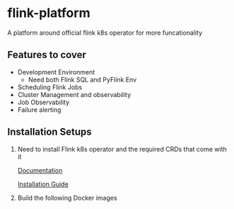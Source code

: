 # flink-platform
A platform around official flink k8s operator for more funcationality

## Features to cover
- Development Environment
    - Need both Flink SQL and PyFlink Env
- Scheduling Flink Jobs
- Cluster Management and observability
- Job Observability
- Failure alerting 

## Installation Setups
1. Need to install Flink k8s operator and the required CRDs that come with it
    
    [Documentation](https://nightlies.apache.org/flink/flink-kubernetes-operator-docs-main/)

    [Installation Guide](https://nightlies.apache.org/flink/flink-kubernetes-operator-docs-main/docs/development/guide/#installing-the-operator-locally)

2. Build the following Docker images
